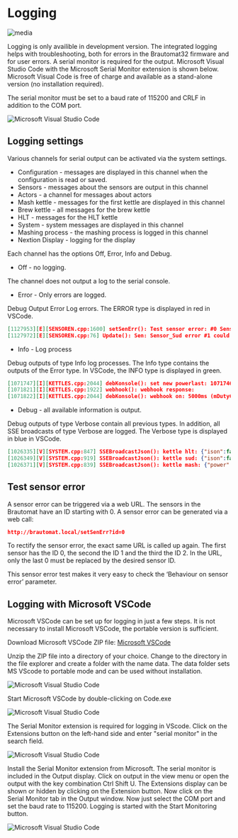 # Logging

![media](/docs/img/logging.jpg)

Logging is only availible in development version. The integrated logging helps with troubleshooting, both for errors in the Brautomat32 firmware and for user errors. A serial monitor is required for the output. Microsoft Visual Studio Code with the Microsoft Serial Monitor extension is shown below. Microsoft Visual Code is free of charge and available as a stand-alone version (no installation required).

The serial monitor must be set to a baud rate of 115200 and CRLF in addition to the COM port.

![Microsoft Visual Studio Code](/docs/img/vscode.jpg)

## Logging settings

Various channels for serial output can be activated via the system settings.

* Configuration - messages are displayed in this channel when the configuration is read or saved.
* Sensors - messages about the sensors are output in this channel
* Actors - a channel for messages about actors
* Mash kettle - messages for the first kettle are displayed in this channel
* Brew kettle - all messages for the brew kettle
* HLT - messages for the HLT kettle
* System - system messages are displayed in this channel
* Mashing process - the mashing process is logged in this channel
* Nextion Display - logging for the display

Each channel has the options Off, Error, Info and Debug.

* Off - no logging.

The channel does not output a log to the serial console.

* Error - Only errors are logged.

Debug Output Error Log errors. The ERROR type is displayed in red in VSCode.

```json
[1127953][E][SENSOREN.cpp:1600] setSenErr(): Test sensor error: #0 Sensor_Sud error state: 1
[1127972][E][SENSOREN.cpp:76] Update(): Sen: Sensor_Sud error #1 could not read temperature data
```

* Info - Log process

Debug outputs of type Info log processes. The Info type contains the outputs of the Error type. In VSCode, the INFO type is displayed in green.

```json
[1071747][I][KETTLES.cpp:2044] debKonsole(): set new powerlast: 1071746ms
[1071821][I][KETTLES.cpp:1922] webhook(): webhook response: 
[1071822][I][KETTLES.cpp:2044] debKonsole(): webhook on: 5000ms (mDutyCycle 5000 * Power 100 / 100)
```

* Debug - all available information is output.

Debug outputs of type Verbose contain all previous types. In addition, all SSE broadcasts of type Verbose are logged. The Verbose type is displayed in blue in VSCode.

```json
[1026335][V][SYSTEM.cpp:847] SSEBroadcastJson(): kettle hlt: {"ison":false,"state":false,"power":0,"enabled":3,"setp":0,"temp":"32.4"}
[1026349][V][SYSTEM.cpp:919] SSEBroadcastJson(): kettle sud: {"ison":false,"state":false,"power":0,"enabled":3,"setp":0,"temp":"32.4"}
[1026371][V][SYSTEM.cpp:839] SSEBroadcastJson(): kettle mash: {"power":0,"stepnr":0,"tempvalue":"50.4","target":0,"step":6,"timer":3}
```

## Test sensor error

A sensor error can be triggered via a web URL. The sensors in the Brautomat have an ID starting with 0. A sensor error can be generated via a web call:

```json
http://brautomat.local/setSenErr?id=0

```

To rectify the sensor error, the exact same URL is called up again. The first sensor has the ID 0, the second the ID 1 and the third the ID 2. In the URL, only the last 0 must be replaced by the desired sensor ID.

This sensor error test makes it very easy to check the ‘Behaviour on sensor error’ parameter.

## Logging with Microsoft VSCode

Microsoft VSCode can be set up for logging in just a few steps. It is not necessary to install Microsoft VSCode, the portable version is sufficient.

Download Microsoft VSCode ZIP file: [Microsoft VSCode](https://code.visualstudio.com/docs/?dv=winzip)

Unzip the ZIP file into a directory of your choice. Change to the directory in the file explorer and create a folder with the name data. The data folder sets MS VScode to portable mode and can be used without installation.

![Microsoft Visual Studio Code](/docs/img/vscode_4.jpg)

Start Microsoft VSCode by double-clicking on Code.exe

![Microsoft Visual Studio Code](/docs/img/vscode_1.jpg)

The Serial Monitor extension is required for logging in VScode. Click on the Extensions button on the left-hand side and enter "serial monitor" in the search field.

![Microsoft Visual Studio Code](/docs/img/vscode_2.jpg)

Install the Serial Monitor extension from Microsoft. The serial monitor is included in the Output display. Click on output in the view menu or open the output with the key combination Ctrl Shift U. The Extensions display can be shown or hidden by clicking on the Extension button. Now click on the Serial Monitor tab in the Output window. Now just select the COM port and set the baud rate to 115200. Logging is started with the Start Monitoring button.

![Microsoft Visual Studio Code](/docs/img/vscode_3.jpg)
